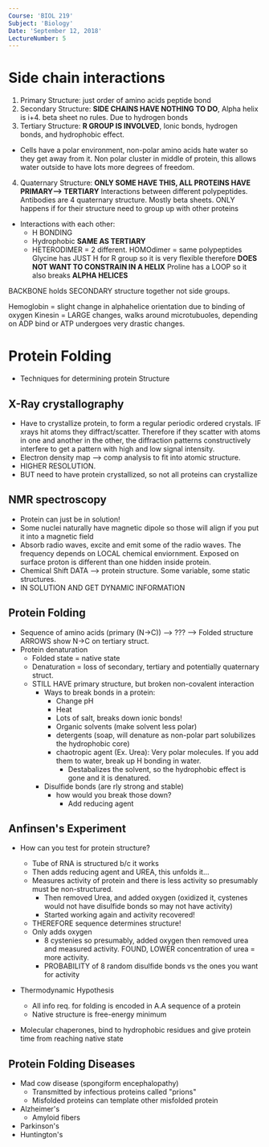 ```yaml
---
Course: 'BIOL 219'
Subject: 'Biology'
Date: 'September 12, 2018'
LectureNumber: 5
---
```


# Side chain interactions
1. Primary Structure: just order of amino acids peptide bond
2. Secondary Structure: **SIDE CHAINS HAVE NOTHING TO DO**, Alpha helix is i+4. beta sheet no rules. Due to hydrogen bonds
3. Tertiary Structure: **R GROUP IS INVOLVED**, Ionic bonds, hydrogen bonds, and hydrophobic effect.
  - Cells have a polar environment, non-polar amino acids hate water so they get away from it. Non polar cluster in middle of protein, this allows water outside to have lots more degrees of freedom.

4. Quaternary Structure: **ONLY SOME HAVE THIS, ALL PROTEINS HAVE PRIMARY--> TERTIARY** Interactions between different polypeptides. Antibodies are 4 quaternary structure. Mostly beta sheets. ONLY happens if for their structure need to group up with other proteins
  - Interactions with each other:
      - H BONDING
      - Hydrophobic **SAME AS TERTIARY**
      - HETERODIMER = 2 different. HOMOdimer = same polypeptides
Glycine has JUST H for R group so it is very flexible therefore **DOES NOT WANT TO CONSTRAIN IN A HELIX**
Proline has a LOOP so it also breaks **ALPHA HELICES**

BACKBONE holds SECONDARY structure together not side groups.

Hemoglobin = slight change in alphahelice orientation due to binding of oxygen
Kinesin = LARGE changes, walks around microtubuoles, depending on ADP bind or ATP undergoes very drastic changes.

# Protein Folding
- Techniques for determining protein Structure
## X-Ray crystallography
- Have to crystallize protein, to form a regular periodic ordered crystals. IF xrays hit atoms they diffract/scatter. Therefore if they scatter with atoms in one and another in the other, the diffraction patterns constructively interfere to get a pattern with high and low signal intensity.
- Electron density map --> comp analysis to fit into atomic structure.
- HIGHER RESOLUTION.
- BUT need to have protein crystallized, so not all proteins can crystallize

## NMR spectroscopy
- Protein can just be in solution!
- Some nuclei naturally have magnetic dipole so those will align if you put it into a magnetic field
- Absorb radio waves, excite and emit some of the radio waves. The frequency depends on LOCAL chemical enviornment. Exposed on surface proton is different than one hidden inside protein.
- Chemical Shift DATA --> protein structure. Some variable, some static structures.
- IN SOLUTION AND GET DYNAMIC INFORMATION

## Protein Folding
-  Sequence of amino acids (primary (N->C)) --> ??? --> Folded structure ARROWS show N->C on tertiary struct.
- Protein denaturation
  - Folded state = native state
  - Denaturation = loss of secondary, tertiary and potentially quaternary struct.
  - STILL HAVE primary structure, but broken non-covalent interaction
      - Ways to break bonds in a protein:
          - Change pH
          - Heat
          - Lots of salt, breaks down ionic bonds!
          - Organic solvents (make solvent less polar)
          - detergents (soap, will denature as non-polar part solubilizes the hydrophobic core)
          - chaotropic agent (Ex. Urea): Very polar molecules. If you add them to water, break up H bonding in water.
            - Destabalizes the solvent, so the hydrophobic effect is gone and it is denatured.
      - Disulfide bonds (are rly strong and stable)
        - how would you break those down?
            - Add reducing agent

## Anfinsen's Experiment
- How can you test for protein structure?
  - Tube of RNA is structured b/c it works
  - Then adds reducing agent and UREA, this unfolds it...
  - Measures activity of protein and there is less activity so presumably must be non-structured.
    - Then removed Urea, and added oxygen (oxidized it, cystenes would not have disulfide bonds so may not have activity)
    - Started working again and activity recovered!
  - THEREFORE sequence determines structure!
  - Only adds oxygen
    - 8 cystenies so presumably, added oxygen then removed urea and measured activity. FOUND, LOWER concentration of urea = more activity.
    - PROBABILITY of 8 random disulfide bonds vs the ones you want for activity

- Thermodynamic Hypothesis
  - All info req. for folding is encoded in A.A sequence of a protein
  - Native structure is free-energy minimum
- Molecular chaperones, bind to hydrophobic residues and give protein time from reaching native state

## Protein Folding Diseases
- Mad cow disease (spongiform encephalopathy)
  - Transmitted by infectious proteins called "prions"
  - Misfolded proteins can template other misfolded protein
- Alzheimer's
  - Amyloid fibers
- Parkinson's
- Huntington's
